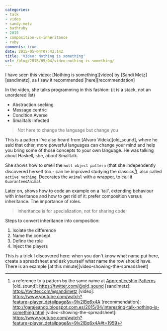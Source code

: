 ```yaml
---
categories:
- talk
- video
- sandy-metz
- bathruby
- 2015
- composition-vs-inheritance
- ruby
comments: true
date: 2015-05-04T07:43:14Z
title: 'Video: Nothing is something'
url: /blog/2015/05/04/video-nothing-is-something/
---
```


I have seen this video: [Nothing is something][video] by [Sandi Metz][sandimetz], as I saw it recommended [here][recommendation]

In the video, she talks programming in this fashion: (it is a stack, not an unordered list)

  * Abstraction seeking
  * Message centric
  * Condition Averse
  * Smalltalk Infected

> Not here to change the language but change you

This is a pattern I've also heard from [Alvaro Videla][old_sound], where he said that other, more powerful languages can change your mind and help you bring some of those concepts to your own language. He was talking about Haskell, she, about Smalltalk.

She shows how to smell the ``null object pattern`` (that she independently discovered herself too - can be improved studying the classics[^1]), also called ``active nothing``. Decorates the ``Animal`` with a wrapper, to call it ``GuaranteedAnimal``

Later on, shows how to code an example on a 'tail', extending behaviour with inheritance and how to get rid of it: prefer composition versus inheritance. The importance of roles.

> Inheritance is for specialization, not for sharing code

Steps to convert inheritance into composition:

  1. Isolate the difference
  1. Name the concept
  1. Define the role
  1. Inject the players

This is a trick I discovered here: when you don't know what name put here, create a spreadsheet and ask yourself what name the row should have. There is an example [at this minute][video-showing-the-spreadsheet]

[^1]: a reference to a pattern by the same name at [Apprenticeship Patterns](http://www.amazon.com/Apprenticeship-Patterns-Guidance-Aspiring-Craftsman/dp/0596518382)
[old_sound]: https://twitter.com/@old_sound
[sandimetz]: https://twitter.com/@sandimetz
[video]: https://www.youtube.com/watch?feature=player_detailpage&v=9lv2lBq6x4A
[recommendation]: http://garajeando.blogspot.com.es/2015/04/interesting-talk-nothing-is-something.html
[video-showing-the-spreadsheet]: https://www.youtube.com/watch?feature=player_detailpage&v=9lv2lBq6x4A#t=1959
